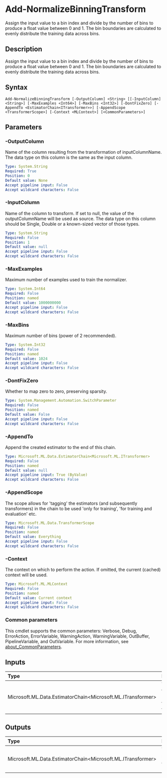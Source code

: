 # Add-NormalizeBinningTransform

Assign the input value to a bin index and divide by the number of bins to produce a float value between 0 and 1. The bin boundaries are calculated to evenly distribute the training data across bins.

## Description

Assign the input value to a bin index and divide by the number of bins to produce a float value between 0 and 1. The bin boundaries are calculated to evenly distribute the training data across bins.

## Syntax

```
Add-NormalizeBinningTransform [-OutputColumn] <String> [[-InputColumn] <String>] [-MaxExamples <Int64>] [-MaxBins <Int32>] [-DontFixZero] [-AppendTo <EstimatorChain<ITransformer>>] [-AppendScope <TransformerScope>] [-Context <MLContext>] [<CommonParameters>]
```

## Parameters

### -OutputColumn

Name of the column resulting from the transformation of inputColumnName. The data type on this column is the same as the input column.

```yaml
Type: System.String
Required: True
Position: 0
Default value: None
Accept pipeline input: False
Accept wildcard characters: False
```

### -InputColumn

Name of the column to transform. If set to null, the value of the outputColumnName will be used as source. The data type on this column should be Single, Double or a known-sized vector of those types.

```yaml
Type: System.String
Required: False
Position: 1
Default value: null
Accept pipeline input: False
Accept wildcard characters: False
```

### -MaxExamples

Maximum number of examples used to train the normalizer.

```yaml
Type: System.Int64
Required: False
Position: named
Default value: 1000000000
Accept pipeline input: False
Accept wildcard characters: False
```

### -MaxBins

Maximum number of bins (power of 2 recommended).

```yaml
Type: System.Int32
Required: False
Position: named
Default value: 1024
Accept pipeline input: False
Accept wildcard characters: False
```

### -DontFixZero

Whether to map zero to zero, preserving sparsity.

```yaml
Type: System.Management.Automation.SwitchParameter
Required: False
Position: named
Default value: False
Accept pipeline input: False
Accept wildcard characters: False
```

### -AppendTo

Append the created estimator to the end of this chain.

```yaml
Type: Microsoft.ML.Data.EstimatorChain<Microsoft.ML.ITransformer>
Required: False
Position: named
Default value: null
Accept pipeline input: True (ByValue)
Accept wildcard characters: False
```

### -AppendScope

The scope allows for 'tagging' the estimators (and subsequently transformers) in the chain to be used 'only for training', 'for training and evaluation' etc.

```yaml
Type: Microsoft.ML.Data.TransformerScope
Required: False
Position: named
Default value: Everything
Accept pipeline input: False
Accept wildcard characters: False
```

### -Context

The context on which to perform the action. If omitted, the current (cached) context will be used.

```yaml
Type: Microsoft.ML.MLContext
Required: False
Position: named
Default value: Current context
Accept pipeline input: False
Accept wildcard characters: False
```

### Common parameters

This cmdlet supports the common parameters: Verbose, Debug, ErrorAction, ErrorVariable, WarningAction, WarningVariable, OutBuffer, PipelineVariable, and OutVariable. For more information, see [about_CommonParameters](https://go.microsoft.com/fwlink/?LinkID=113216).

## Inputs

| Type | Description |
|:---|:---|
| Microsoft.ML.Data.EstimatorChain<Microsoft.ML.ITransformer> | You can pipe the EstimatorChain to append to this cmdlet. |

## Outputs

| Type | Description |
|:---|:---|
| Microsoft.ML.Data.EstimatorChain<Microsoft.ML.ITransformer> | This cmdlet returns the appended EstimatorChain. |


